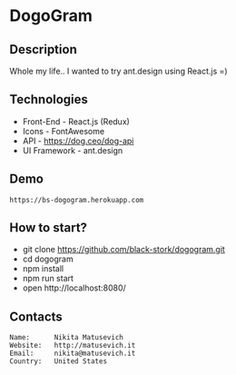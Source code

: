 # DogoGram

## Description
Whole my life.. I wanted to try ant.design using React.js =)

## Technologies
* Front-End - React.js (Redux)
* Icons - FontAwesome
* API - https://dog.ceo/dog-api
* UI Framework - ant.design

## Demo
`https://bs-dogogram.herokuapp.com`

## How to start?
* git clone https://github.com/black-stork/dogogram.git
* cd dogogram
* npm install
* npm run start
* open http://localhost:8080/

## Contacts
```
Name:      Nikita Matusevich
Website:   http://matusevich.it
Email:     nikita@matusevich.it
Country:   United States
```